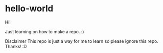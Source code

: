 # hello-world

Hi!

Just learning on how to make a repo.
:)

Disclaimer
This repo is just a way for me to learn so please ignore this repo. Thanks! :D
